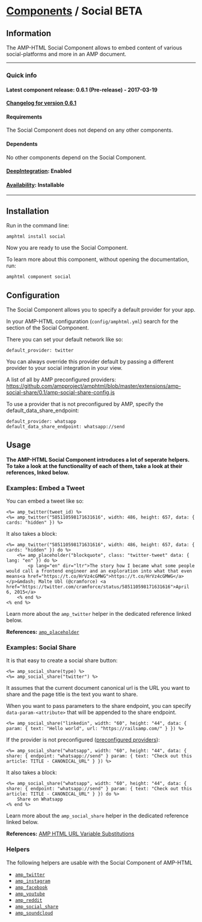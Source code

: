 
# [Components](https://github.com/jonhue/amphtml/tree/master/lib/amphtml/components/docs) / Social BETA


## Information

The AMP-HTML Social Component allows to embed content of various social-platforms and more in an AMP document.

---

### Quick info

#### Latest component release: 0.6.1 (Pre-release) - 2017-03-19

[**Changelog for version 0.6.1**](https://github.com/jonhue/amphtml/blob/master/CHANGELOG.md#061-pre-release---2017-03-19)

#### Requirements

The Social Component does not depend on any other components.

#### Dependents

No other components depend on the Social Component.

#### [DeepIntegration](https://github.com/jonhue/amphtml/tree/master/lib/amphtml/components/docs#deepintegration-components): Enabled

#### [Availability](https://github.com/jonhue/amphtml/tree/master/lib/amphtml/components/docs#availability-of-components): Installable

---

## Installation

Run in the command line:

    amphtml install social

Now you are ready to use the Social Component.

To learn more about this component, without opening the documentation, run:

    amphtml component social


## Configuration

The Social Component allows you to specify a default provider for your app.

In your AMP-HTML configuration (`config/amphtml.yml`) search for the section of the Social Component.

There you can set your default network like so:

    default_provider: twitter

You can always override this provider default by passing a different provider to your social integration in your view.

A list of all by AMP preconfigured providers: https://github.com/ampproject/amphtml/blob/master/extensions/amp-social-share/0.1/amp-social-share-config.js

To use a provider that is not preconfigured by AMP, specify the default_data_share_endpoint:

    default_provider: whatsapp
    default_data_share_endpoint: whatsapp://send


## Usage

**The AMP-HTML Social Component introduces a lot of seperate helpers. To take a look at the functionality of each of them, take a look at their references, lnked below.**

### Examples: Embed a Tweet

You can embed a tweet like so:

    <%= amp_twitter(tweet_id) %>
    <%= amp_twitter("585110598171631616", width: 486, height: 657, data: { cards: "hidden" }) %>

It also takes a block:

    <%= amp_twitter("585110598171631616", width: 486, height: 657, data: { cards: "hidden" }) do %>
        <%= amp_placeholder("blockquote", class: "twitter-tweet" data: { lang: "en" }) do %>
            <p lang="en" dir="ltr">The story how I became what some people would call a frontend engineer and an exploration into what that even means<a href="https://t.co/HrVz4cGMWG">https://t.co/HrVz4cGMWG</a></p>&mdash; Malte Ubl (@cramforce) <a href="https://twitter.com/cramforce/status/585110598171631616">April 6, 2015</a>
        <% end %>
    <% end %>

Learn more about the `amp_twitter` helper in the dedicated reference linked below.

**References:** [`amp_placeholder`](https://github.com/jonhue/amphtml/blob/master/lib/amphtml/helpers/docs/amp_placeholder.md)

### Examples: Social Share

It is that easy to create a social share button:

    <%= amp_social_share(type) %>
    <%= amp_social_share("twitter") %>

It assumes that the current document canonical url is the URL you want to share and the page title is the text you want to share.

When you want to pass parameters to the share endpoint, you can specify `data-param-<attribute>` that will be appended to the share endpoint.

    <%= amp_social_share("linkedin", width: "60", height: "44", data: { param: { text: "Hello world", url: "https://railsamp.com/" } }) %>

If the provider is not preconfigured ([preconfigured providers](https://github.com/ampproject/amphtml/blob/master/extensions/amp-social-share/0.1/amp-social-share-config.js)):

    <%= amp_social_share("whatsapp", width: "60", height: "44", data: { share: { endpoint: "whatsapp://send" } param: { text: "Check out this article: TITLE - CANONICAL_URL" } }) %>

It also takes a block:

    <%= amp_social_share("whatsapp", width: "60", height: "44", data: { share: { endpoint: "whatsapp://send" } param: { text: "Check out this article: TITLE - CANONICAL_URL" } }) do %>
        Share on Whatsapp
    <% end %>

Learn more about the `amp_social_share` helper in the dedicated reference linked below.

**References:** [AMP HTML URL Variable Substitutions](https://github.com/ampproject/amphtml/blob/master/spec/amp-var-substitutions.md)


### Helpers

The following helpers are usable with the Social Component of AMP-HTML

* [`amp_twitter`](https://github.com/jonhue/amphtml/blob/master/lib/amphtml/helpers/docs/amp_twitter.md)
* [`amp_instagram`](https://github.com/jonhue/amphtml/blob/master/lib/amphtml/helpers/docs/amp_instagram.md)
* [`amp_facebook`](https://github.com/jonhue/amphtml/blob/master/lib/amphtml/helpers/docs/amp_facebook.md)
* [`amp_youtube`](https://github.com/jonhue/amphtml/blob/master/lib/amphtml/helpers/docs/amp_youtube.md)
* [`amp_reddit`](https://github.com/jonhue/amphtml/blob/master/lib/amphtml/helpers/docs/amp_reddit.md)
* [`amp_social_share`](https://github.com/jonhue/amphtml/blob/master/lib/amphtml/helpers/docs/amp_social_share.md)
* [`amp_soundcloud`](https://github.com/jonhue/amphtml/blob/master/lib/amphtml/helpers/docs/amp_soundcloud.md)
